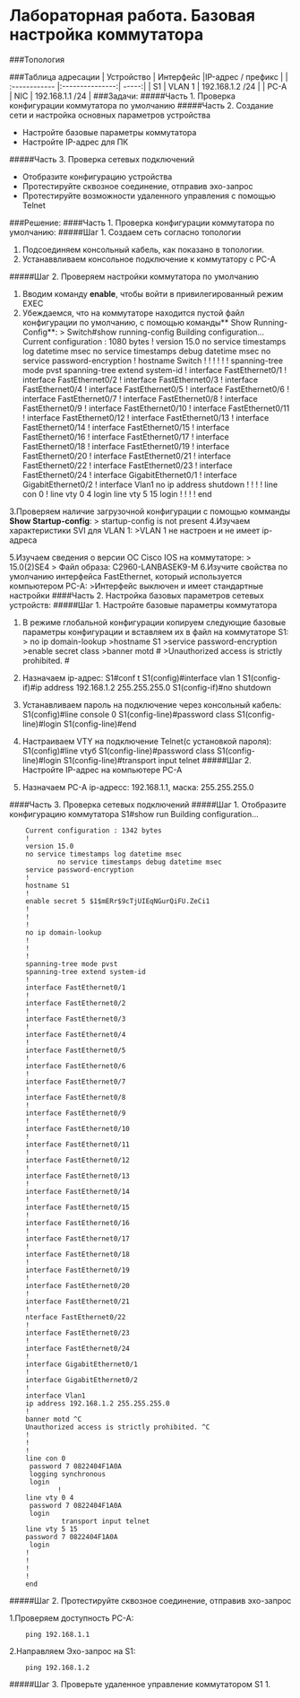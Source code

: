 # Лабораторная работа. Базовая настройка коммутатора 
###Топология


###Таблица адресации
| Устройство  | Интерфейс  |IP-адрес / префикс |
| :------------ |:---------------:| -----:|
| S1      | VLAN 1 | 192.168.1.2 /24 |
| PC-A      | NIC      | 192.168.1.1 /24 |
###Задачи:
#####Часть 1. Проверка конфигурации коммутатора по умолчанию
#####Часть 2. Создание сети и настройка основных параметров устройства
-	Настройте базовые параметры коммутатора
-	Настройте IP-адрес для ПК

#####Часть 3. Проверка сетевых подключений
-	Отобразите конфигурацию устройства
-	Протестируйте сквозное соединение, отправив эхо-запрос
-	Протестируйте возможности удаленного управления с помощью Telnet

###Решение:
####Часть 1. Проверка конфигурации коммутатора по умолчанию:
#####Шаг 1. Создаем сеть согласно топологии
1.	Подсоединяем консольный кабель, как показано в топологии. 
2.  Устанаввливаем консольное подключение  к коммутатору с PC-A

#####Шаг 2. Проверяем настройки коммутатора по умолчанию
1. Вводим команду **enable**, чтобы войти в привилегированный режим EXEC
2. Убеждаемся, что на коммутаторе находится пустой файл конфигурации по умолчанию, с помощью команды** Show Running-Config**:
		> Switch#show running-config 
		Building configuration...
		Current configuration : 1080 bytes
		!
		version 15.0
		no service timestamps log datetime msec
		no service timestamps debug datetime msec
		no service password-encryption
		!
		hostname Switch
		!
		!
		!
		!
		!
		!
		spanning-tree mode pvst
		spanning-tree extend system-id
		!
		interface FastEthernet0/1
		!
		interface FastEthernet0/2
		!
		interface FastEthernet0/3
		!
		interface FastEthernet0/4
		!
		interface FastEthernet0/5
		!
		interface FastEthernet0/6
		!
		interface FastEthernet0/7
		!
		interface FastEthernet0/8
		!
		interface FastEthernet0/9
		!
		interface FastEthernet0/10
		!
		interface FastEthernet0/11
		!
		interface FastEthernet0/12
		!
		interface FastEthernet0/13
		!
		interface FastEthernet0/14
		!
		interface FastEthernet0/15
		!
		interface FastEthernet0/16
		!
		interface FastEthernet0/17
		!
		interface FastEthernet0/18
		!
		interface FastEthernet0/19
		!
		interface FastEthernet0/20
		!
		interface FastEthernet0/21
		!
		interface FastEthernet0/22
		!
		interface FastEthernet0/23
		!
		interface FastEthernet0/24
		!
		interface GigabitEthernet0/1
		!
		interface GigabitEthernet0/2
		!
		interface Vlan1
 		no ip address
		 shutdown
		!
		!
		!
		!
		line con 0
		!
		line vty 0 4
		 login
		line vty 5 15
		 login
		!
		!
		!
		!
		end

3.Проверяем наличие загрузочной конфигурации с помощью комманды **Show Startup-config**:
	> startup-config is not present
4.Изучаем характеристики SVI для VLAN 1:
	>VLAN 1 не настроен и не имеет ip-адреса

5.Изучаем сведения о версии ОС Cisco IOS на коммутаторе:
	> 15.0(2)SE4
	> Файл образа: C2960-LANBASEK9-M
6.Изучите свойства по умолчанию интерфейса FastEthernet, который используется компьютером PC-A:
	>Интерфейс выключен и имеет стандартные настройки 
####Часть 2. Настройка базовых параметров сетевых устройств:
#####Шаг 1. Настройте базовые параметры коммутатора

1.	В режиме глобальной конфигурации копируем следующие базовые параметры конфигурации и вставляем их в файл на коммутаторе S1:
			> no ip domain-lookup
			>hostname S1
			>service password-encryption
			>enable secret class
			>banner motd #
			>Unauthorized access is strictly prohibited. #

2. Назначаем ip-адрес:
		S1#conf t 
		S1(config)#interface vlan 1
		S1(config-if)#ip address 192.168.1.2 255.255.255.0
		S1(config-if)#no shutdown
3. Устанавливаем пароль на подключение через консольный кабель:
		S1(config)#line console 0
		S1(config-line)#password class
		S1(config-line)#login
		S1(config-line)#end
4. Настраиваем VTY на подключение Telnet(с установкой пароля):
		S1(config)#line vtyб
		S1(config-line)#password class
		S1(config-line)#login
		S1(config-line)#transport input telnet
#####Шаг 2. Настройте IP-адрес на компьютере PC-A
1. Назначаем PC-A ip-адресс: 192.168.1.1, маска: 255.255.255.0

####Часть 3. Проверка сетевых подключений
#####Шаг 1. Отобразите конфигурацию коммутатора
		S1#show run
		Building configuration...
		
		Current configuration : 1342 bytes
		!
		version 15.0
		no service timestamps log datetime msec
				no service timestamps debug datetime msec
		service password-encryption
		!
		hostname S1
		!
		enable secret 5 $1$mERr$9cTjUIEqNGurQiFU.ZeCi1
		!
		!
		!
		no ip domain-lookup
		!
		!
		!
		spanning-tree mode pvst
		spanning-tree extend system-id
		!
		interface FastEthernet0/1
		!
		interface FastEthernet0/2
		!
		interface FastEthernet0/3
		!
		interface FastEthernet0/4
		!
		interface FastEthernet0/5
		!
		interface FastEthernet0/6
		!
		interface FastEthernet0/7
		!
		interface FastEthernet0/8
		!
		interface FastEthernet0/9
		!
		interface FastEthernet0/10
		!
		interface FastEthernet0/11
		!
		interface FastEthernet0/12
		!
		interface FastEthernet0/13
		!
		interface FastEthernet0/14
		!
		interface FastEthernet0/15
		!
		interface FastEthernet0/16
		!
		interface FastEthernet0/17
		!
		interface FastEthernet0/18
		!
		interface FastEthernet0/19
		!
		interface FastEthernet0/20
		!
		interface FastEthernet0/21
		!
		nterface FastEthernet0/22
		!
		interface FastEthernet0/23
		!
		interface FastEthernet0/24
		!
		interface GigabitEthernet0/1
		!
		interface GigabitEthernet0/2
		!
		interface Vlan1
 		ip address 192.168.1.2 255.255.255.0
		!
		banner motd ^C
		Unauthorized access is strictly prohibited. ^C
		!
		!
		!
		line con 0
		 password 7 0822404F1A0A
		 logging synchronous
		 login
				!
		line vty 0 4
		 password 7 0822404F1A0A
		 login
				 transport input telnet
		line vty 5 15
 		password 7 0822404F1A0A
		 login
		!
		!
		!
		!
		end
#####Шаг 2. Протестируйте сквозное соединение, отправив эхо-запрос

1.Проверяем доступность PC-A:

		ping 192.168.1.1

2.Направляем Эхо-запрос на S1:

		ping 192.168.1.2

#####Шаг 3. Проверьте удаленное управление коммутатором S1
1. 




